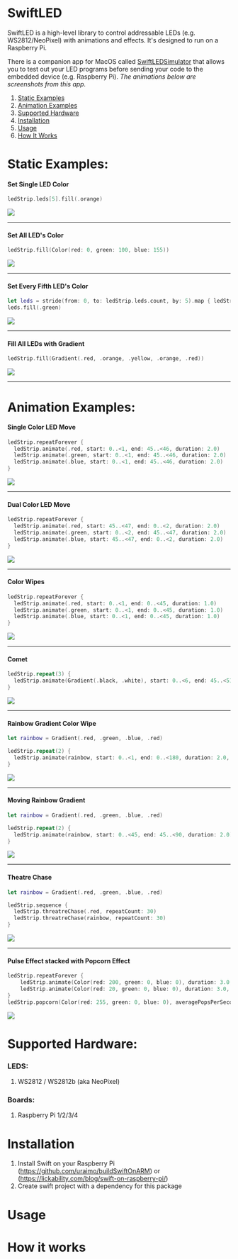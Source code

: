 # SwiftLED

SwiftLED is a high-level library to control addressable LEDs (e.g. WS2812/NeoPixel) with animations and effects. It's designed to run on a Raspberry Pi.

There is a companion app for MacOS called [SwiftLEDSimulator](https://github.com/kevinbrewster/SwiftLEDSimulator) that allows you to test out your LED programs before sending your code to the embedded device (e.g. Raspberry Pi). *The animations below are screenshots from this app.*

1. [Static Examples](#static-examples)
2. [Animation Examples](#animation-examples)
3. [Supported Hardware](#supported-hardware)
4. [Installation](#installation)
5. [Usage](#usage)
6. [How It Works](#how-it-works)


# Static Examples:

#### Set Single LED Color
```swift
ledStrip.leds[5].fill(.orange)
```
![](https://github.com/kevinbrewster/Documentation/blob/master/SwiftLED/single_color_orange.png)

---

#### Set All LED's Color
```swift
ledStrip.fill(Color(red: 0, green: 100, blue: 155))
```
![](https://github.com/kevinbrewster/Documentation/blob/master/SwiftLED/teal_fill.png)

---

#### Set Every Fifth LED's Color
```swift
let leds = stride(from: 0, to: ledStrip.leds.count, by: 5).map { ledStrip.leds[$0] }
leds.fill(.green)
```
![](https://github.com/kevinbrewster/Documentation/blob/master/SwiftLED/every_5_fill.png)

---

#### Fill All LEDs with Gradient
```swift
ledStrip.fill(Gradient(.red, .orange, .yellow, .orange, .red))
```
![](https://github.com/kevinbrewster/Documentation/blob/master/SwiftLED/gradient_fill.png)

---

# Animation Examples:

#### Single Color LED Move
```swift
ledStrip.repeatForever {
  ledStrip.animate(.red, start: 0..<1, end: 45..<46, duration: 2.0)
  ledStrip.animate(.green, start: 0..<1, end: 45..<46, duration: 2.0)
  ledStrip.animate(.blue, start: 0..<1, end: 45..<46, duration: 2.0)
}
```
![](https://github.com/kevinbrewster/Documentation/blob/master/SwiftLED/single_loop.png)

---

#### Dual Color LED Move
```swift
ledStrip.repeatForever {
  ledStrip.animate(.red, start: 45..<47, end: 0..<2, duration: 2.0)
  ledStrip.animate(.green, start: 0..<2, end: 45..<47, duration: 2.0)
  ledStrip.animate(.blue, start: 45..<47, end: 0..<2, duration: 2.0)
}
```
![](https://github.com/kevinbrewster/Documentation/blob/master/SwiftLED/dual_loop.png)

---

#### Color Wipes
```swift
ledStrip.repeatForever {
  ledStrip.animate(.red, start: 0..<1, end: 0..<45, duration: 1.0)
  ledStrip.animate(.green, start: 0..<1, end: 0..<45, duration: 1.0)
  ledStrip.animate(.blue, start: 0..<1, end: 0..<45, duration: 1.0)
}
```
![](https://github.com/kevinbrewster/Documentation/blob/master/SwiftLED/color_wipe.png)

---

#### Comet
```swift
ledStrip.repeat(3) {
  ledStrip.animate(Gradient(.black, .white), start: 0..<6, end: 45..<51, duration: 2)
}
```
![](https://github.com/kevinbrewster/Documentation/blob/master/SwiftLED/comet.png)

---

#### Rainbow Gradient Color Wipe
```swift
let rainbow = Gradient(.red, .green, .blue, .red)

ledStrip.repeat(2) {
  ledStrip.animate(rainbow, start: 0..<1, end: 0..<180, duration: 2.0, fillSize: 180)
}
```
![](https://github.com/kevinbrewster/Documentation/blob/master/SwiftLED/gradient_wipe.png)

---

#### Moving Rainbow Gradient
```swift
let rainbow = Gradient(.red, .green, .blue, .red)

ledStrip.repeat(2) {
  ledStrip.animate(rainbow, start: 0..<45, end: 45..<90, duration: 2.0)
}
```
![](https://github.com/kevinbrewster/Documentation/blob/master/SwiftLED/gradient_move.gif)

---

#### Theatre Chase
```swift
let rainbow = Gradient(.red, .green, .blue, .red)

ledStrip.sequence {
  ledStrip.threatreChase(.red, repeatCount: 30)
  ledStrip.threatreChase(rainbow, repeatCount: 30)
}
```
![](https://github.com/kevinbrewster/Documentation/blob/master/SwiftLED/theatre_chase.gif)

---

#### Pulse Effect stacked with Popcorn Effect
```swift
ledStrip.repeatForever {
    ledStrip.animate(Color(red: 200, green: 0, blue: 0), duration: 3.0, curve: .easeOut)
    ledStrip.animate(Color(red: 20, green: 0, blue: 0), duration: 3.0, curve: .easeIn)
}
ledStrip.popcorn(Color(red: 255, green: 0, blue: 0), averagePopsPerSecond: 6, averagePopDuration: 0.6)
```
![](https://github.com/kevinbrewster/Documentation/blob/master/SwiftLED/pulse_popcorn.gif)


# Supported Hardware:

### LEDS:
1. WS2812 / WS2812b (aka NeoPixel)

### Boards:
1. Raspberry Pi 1/2/3/4

# Installation

1. Install Swift on your Raspberry Pi (https://github.com/uraimo/buildSwiftOnARM) or (https://lickability.com/blog/swift-on-raspberry-pi/)
2. Create swift project with a dependency for this package

# Usage


# How it works


